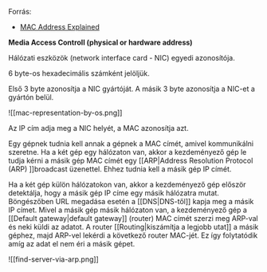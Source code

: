 Forrás:
- [MAC Address Explained](https://www.youtube.com/watch?v=TIiQiw7fpsU)

**Media Access Controll (physical or hardware address)**

Hálózati eszközök (network interface card - NIC) egyedi azonosítója.

6 byte-os hexadecimális számként jelöljük.

Első 3 byte azonosítja a NIC gyártóját. A másik 3 byte azonosítja a NIC-et a gyártón belül.

![[mac-representation-by-os.png]]

Az IP cím adja meg a NIC helyét, a MAC azonosítja azt.

Egy gépnek tudnia kell annak a gépnek a MAC címét, amivel kommunikálni szeretne. Ha a két gép egy hálózaton van, akkor a kezdeményező gép le tudja kérni a másik gép MAC címét egy [[ARP|Address Resolution Protocol (ARP) ]]broadcast üzenettel. Ehhez tudnia kell a másik gép IP címét.

Ha a két gép külön hálózatokon van, akkor a kezdeményező gép először detektálja, hogy a másik gép IP címe egy másik hálózatra mutat. Böngészőben URL megadása esetén a [[DNS|DNS-től]] kapja meg a másik IP címet. Mivel a másik gép másik hálózaton van, a kezdeményező gép a [[Default gateway|default gateway]] (router) MAC címét szerzi meg ARP-val és neki küldi az adatot. A router [[Routing|kiszámítja a legjobb utat]] a másik géphez, majd ARP-vel lekérdi a következő router MAC-jét. Ez így folytatódik amíg az adat el nem éri a másik gépet. 

![[find-server-via-arp.png]]
